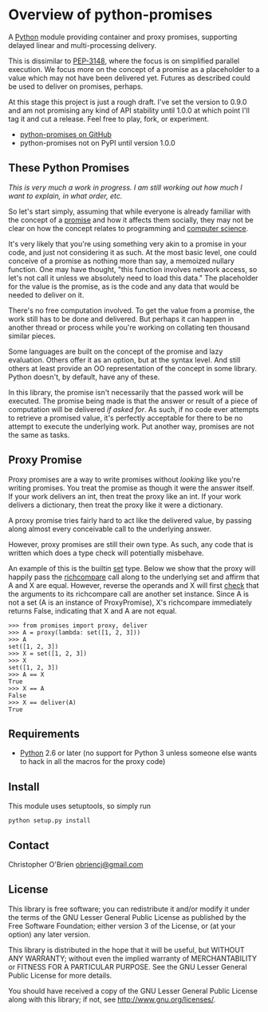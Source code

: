 
# Overview of python-promises

A [Python] module providing container and proxy promises, supporting
delayed linear and multi-processing delivery.

This is dissimilar to [PEP-3148], where the focus is on simplified
parallel execution. We focus more on the concept of a promise as a
placeholder to a value which may not have been delivered yet. Futures
as described could be used to deliver on promises, perhaps.

At this stage this project is just a rough draft. I've set the version
to 0.9.0 and am not promising any kind of API stability until 1.0.0 at
which point I'll tag it and cut a release. Feel free to play, fork, or
experiment.

* [python-promises on GitHub][github]
* python-promises not on PyPI until version 1.0.0

[python]: http://python.org "Python"

[pep-3148]: http://www.python.org/dev/peps/pep-3148
"PEP-3148 - futures - execute computations asynchronously"

[github]: https://github.com/obriencj/python-promises/
"python-promises on GitHub"


## These Python Promises

*This is very much a work in progress. I am still working out how much
 I want to explain, in what order, etc.*

So let's start simply, assuming that while everyone is already
familiar with the concept of a [promise][promise-noun] and how it
affects them socially, they may not be clear on how the concept
relates to programming and [computer science][cs-promise].

It's very likely that you're using something very akin to a promise in
your code, and just not considering it as such. At the most basic
level, one could conceive of a promise as nothing more than say, a
memoized nullary function. One may have thought, "this function
involves network access, so let's not call it unless we absolutely
need to load this data." The placeholder for the value is the promise,
as is the code and any data that would be needed to deliver on it.

There's no free computation involved. To get the value from a promise,
the work still has to be done and delivered. But perhaps it can happen
in another thread or process while you're working on collating ten
thousand similar pieces.

Some languages are built on the concept of the promise and lazy
evaluation. Others offer it as an option, but at the syntax level. And
still others at least provide an OO representation of the concept in
some library. Python doesn't, by default, have any of these.

In this library, the promise isn't necessarily that the passed work
will be executed. The promise being made is that the answer or result
of a piece of computation will be delivered *if asked for*. As such,
if no code ever attempts to retrieve a promised value, it's perfectly
acceptable for there to be no attempt to execute the underlying
work. Put another way, promises are not the same as tasks.

[promise-noun]: http://en.wiktionary.org/wiki/promise#Noun

[cs-promise]: http://en.wikipedia.org/wiki/Futures_and_promises
"Futures and Promises"


## Proxy Promise

Proxy promises are a way to write promises without *looking* like
you're writing promises. You treat the promise as though it were the
answer itself. If your work delivers an int, then treat the proxy like
an int. If your work delivers a dictionary, then treat the proxy like
it were a dictionary.

A proxy promise tries fairly hard to act like the delivered value, by
passing along almost every conceivable call to the underlying answer.

However, proxy promises are still their own type. As such, any code
that is written which does a type check will potentially misbehave.

An example of this is the builtin [set] type. Below we show that the
proxy will happily pass the [richcompare] call along to the underlying
set and affirm that A and X are equal. However, reverse the operands
and X will first [check][set_richcompare] that the arguments to its
richcompare call are another set instance. Since A is not a set (A is
an instance of ProxyPromise), X's richcompare immediately returns
False, indicating that X and A are not equal.

```
>>> from promises import proxy, deliver
>>> A = proxy(lambda: set([1, 2, 3]))
>>> A
set([1, 2, 3])
>>> X = set([1, 2, 3])
>>> X
set([1, 2, 3])
>>> A == X
True
>>> X == A
False
>>> X == deliver(A)
True
```

[set]: http://docs.python.org/2/library/stdtypes.html#set-types-set-frozenset
"5.7. Set Types - set, frozenset"

[richcompare]: http://docs.python.org/2/c-api/typeobj.html#PyTypeObject.tp_richcompare

[set_richcompare]: http://hg.python.org/cpython/file/779de7b4909b/Objects/setobject.c#l1794


## Requirements

* [Python] 2.6 or later (no support for Python 3 unless someone else
  wants to hack in all the macros for the proxy code)


## Install

This module uses setuptools, so simply run

```
python setup.py install
```


## Contact

Christopher O'Brien <obriencj@gmail.com>


## License

This library is free software; you can redistribute it and/or modify
it under the terms of the GNU Lesser General Public License as
published by the Free Software Foundation; either version 3 of the
License, or (at your option) any later version.

This library is distributed in the hope that it will be useful, but
WITHOUT ANY WARRANTY; without even the implied warranty of
MERCHANTABILITY or FITNESS FOR A PARTICULAR PURPOSE.  See the GNU
Lesser General Public License for more details.

You should have received a copy of the GNU Lesser General Public
License along with this library; if not, see
<http://www.gnu.org/licenses/>.

